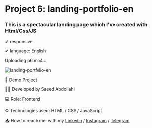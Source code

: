# Project 6: landing-portfolio-en

### This is a spectacular landing page which I've created with Html/Css/JS


✔ responsive 

✔ language: English



Uploading p6.mp4…



![landing-portfolio-en](https://github.com/saeeddev-ir/landing-portfolio-en/assets/105293554/45c557d1-f755-4a09-9694-4a302f3ef0ac)


🔗 [Demo Project](https://saeeddev-ir.github.io/landing-portfolio-en/)

👨‍💻 Developed by Saeed Abdollahi

💻 Role: Frontend

⚙ Technologies used: HTML / CSS / JavaScript

📥 How to reach me: with my [Linkedin](https://www.linkedin.com/in/saeeddev-ir) / [Instagram](https://instagram.com/saeeddev_ir) / [Telegram](https://t.me/saeeddev_ir)

